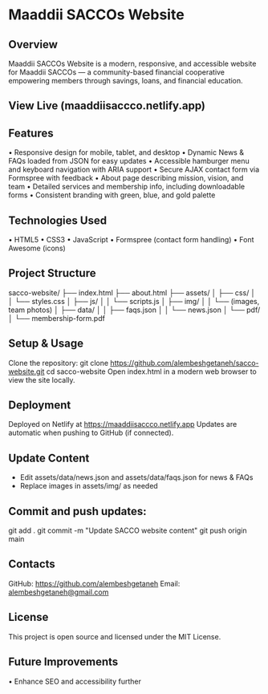 # Maaddii SACCOs Website
## Overview
Maaddii SACCOs Website is a modern, responsive, and accessible website for Maaddii SACCOs — a community-based financial cooperative empowering members through savings, loans, and financial education.

## View Live (maaddiisaccco.netlify.app)
## Features
• Responsive design for mobile, tablet, and desktop
• Dynamic News & FAQs loaded from JSON for easy updates
• Accessible hamburger menu and keyboard navigation with ARIA support
• Secure AJAX contact form via Formspree with feedback
• About page describing mission, vision, and team
• Detailed services and membership info, including downloadable forms
• Consistent branding with green, blue, and gold palette
## Technologies Used
• HTML5
• CSS3
• JavaScript
• Formspree (contact form handling)
• Font Awesome (icons)
## Project Structure
sacco-website/
├── index.html
├── about.html
├── assets/
│   ├── css/
│   │   └── styles.css
│   ├── js/
│   │   └── scripts.js
│   ├── img/
│   │   └── (images, team photos)
│   ├── data/
│   │   ├── faqs.json
│   │   └── news.json
│   └── pdf/
│       └── membership-form.pdf

## Setup & Usage
Clone the repository:
git clone https://github.com/alembeshgetaneh/sacco-website.git
cd sacco-website
Open index.html in a modern web browser to view the site locally.
## Deployment
Deployed on Netlify at https://maaddiisaccco.netlify.app
Updates are automatic when pushing to GitHub (if connected).
## Update Content
- Edit assets/data/news.json and assets/data/faqs.json for news & FAQs
- Replace images in assets/img/ as needed
## Commit and push updates:
git add .
git commit -m "Update SACCO website content"
git push origin main
## Contacts
GitHub: https://github.com/alembeshgetaneh
Email: alembeshgetaneh@gmail.com
## License
This project is open source and licensed under the MIT License.
## Future Improvements
• Enhance SEO and accessibility further
